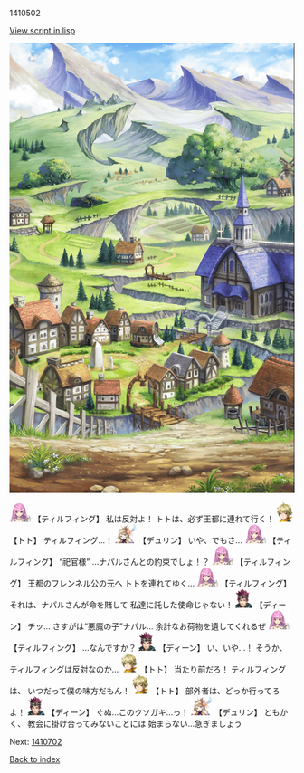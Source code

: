 1410502

[View script in lisp](../scripts/1410502.txt)

![004_outland.png](../images/backgrounds/004_outland.png)

<img src="../images/units/24.png" alt="24.png" height="34"/>
【ティルフィング】
私は反対よ！
トトは、必ず王都に連れて行く！

<img src="../images/units/4.png" alt="4.png" height="34"/>
【トト】
ティルフィング…！

<img src="../images/units/0.png" alt="0.png" height="34"/>
【デュリン】
いや、でもさ…

<img src="../images/units/24.png" alt="24.png" height="34"/>
【ティルフィング】
“祀官様”
…ナパルさんとの約束でしょ！？

<img src="../images/units/24.png" alt="24.png" height="34"/>
【ティルフィング】
王都のフレンネル公の元へ
トトを連れてゆく…

<img src="../images/units/24.png" alt="24.png" height="34"/>
【ティルフィング】
それは、ナパルさんが命を賭して
私達に託した使命じゃない！

<img src="../images/units/6.png" alt="6.png" height="34"/>
【ディーン】
チッ…
さすがは“悪魔の子”ナパル…
余計なお荷物を遺してくれるぜ

<img src="../images/units/24.png" alt="24.png" height="34"/>
【ティルフィング】
…なんですか？

<img src="../images/units/6.png" alt="6.png" height="34"/>
【ディーン】
い、いや…！
そうか、
ティルフィングは反対なのか…

<img src="../images/units/4.png" alt="4.png" height="34"/>
【トト】
当たり前だろ！
ティルフィングは、
いつだって僕の味方だもん！

<img src="../images/units/4.png" alt="4.png" height="34"/>
【トト】
部外者は、どっか行ってろよ！

<img src="../images/units/6.png" alt="6.png" height="34"/>
【ディーン】
ぐぬ…このクソガキ…っ！

<img src="../images/units/0.png" alt="0.png" height="34"/>
【デュリン】
ともかく、
教会に掛け合ってみないことには
始まらない…急ぎましょう

Next: [1410702](1410702.md)

[Back to index](index.md)
